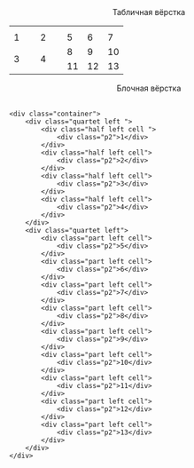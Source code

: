 <!DOCTYPE html>
<html lang="en">

<head>
    <meta charset="UTF-8">
    <title>Блочная вёрстка</title>
    <link rel="stylesheet" href="Стили для блочной вёрстки.css">
</head>

<body>
    <center>
        <p1 class="p1"> Табличная вёрстка </p1>
        <div>
            <table>
                <tr class="hide">
                    <th></th>
                    <th></th>
                    <th></th>
                    <th></th>
                    <th></th>
                    <th></th>
                    <th></th>
                    <th></th>
                    <th></th>
                    <th></th>
                    <th></th>
                    <th></th>
                </tr>
                <tr>
                    <td rowspan="3" colspan="3">1</td>
                    <td rowspan="3" colspan="3">2</td>
                    <td rowspan="2" colspan="2">5</td>
                    <td rowspan="2" colspan="2">6</td>
                    <td rowspan="2" colspan="2">7</td>
                </tr>
                <tr></tr>
                <tr>
                    <td rowspan="2" colspan="2">8</td>
                    <td rowspan="2" colspan="2">9</td>
                    <td rowspan="2" colspan="2">10</td>
                </tr>
                <tr>
                    <td rowspan="3" colspan="3">3</td>
                    <td rowspan="3" colspan="3">4</td>
                </tr>
                <tr>
                    <td rowspan="2" colspan="2">11</td>
                    <td rowspan="2" colspan="2">12</td>
                    <td rowspan="2" colspan="2">13</td>
                </tr>
            </table>
            <p1 class="p1"> Блочная вёрстка </p1>
    </center>
    </div>
    <br>

    <div class="container">
        <div class="quartet left ">
            <div class="half left cell ">
                <div class="p2">1</div>
            </div>
            <div class="half left cell">
                <div class="p2">2</div>
            </div>
            <div class="half left cell">
                <div class="p2">3</div>
            </div>
            <div class="half left cell">
                <div class="p2">4</div>
            </div>
        </div>
        <div class="quartet left">
            <div class="part left cell">
                <div class="p2">5</div>
            </div>
            <div class="part left cell">
                <div class="p2">6</div>
            </div>
            <div class="part left cell">
                <div class="p2">7</div>
            </div>
            <div class="part left cell">
                <div class="p2">8</div>
            </div>
            <div class="part left cell">
                <div class="p2">9</div>
            </div>
            <div class="part left cell">
                <div class="p2">10</div>
            </div>
            <div class="part left cell">
                <div class="p2">11</div>
            </div>
            <div class="part left cell">
                <div class="p2">12</div>
            </div>
            <div class="part left cell">
                <div class="p2">13</div>
            </div>
        </div>
    </div>


</body>

</html>